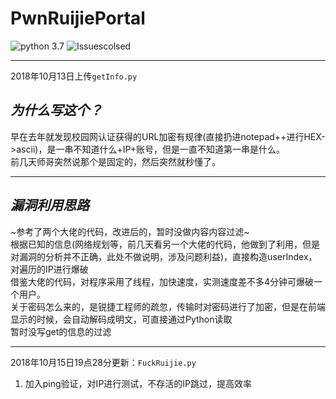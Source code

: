 # PwnRuijiePortal  
![python 3.7](https://img.shields.io/badge/Python-3.7-brightgreen.svg)
![Issuescolsed](https://img.shields.io/badge/Issues%20closed%20in-about%2012hours-brightgreen)
***  
2018年10月13日上传`getInfo.py`  

## ***为什么写这个？***  
早在去年就发现校园网认证获得的URL加密有规律(直接扔进notepad++进行HEX->ascii)，是一串不知道什么+IP+账号，但是一直不知道第一串是什么。  
前几天师哥突然说那个是固定的，然后突然就秒懂了。  
***  
## ***漏洞利用思路***  
~参考了两个大佬的代码，改进后的，暂时没做内容内容过滤~  
根据已知的信息(网络规划等，前几天看另一个大佬的代码，他做到了利用，但是对漏洞的分析并不正确，此处不做说明，涉及问题利益)，直接构造userIndex，对遍历的IP进行爆破  
借鉴大佬的代码，对程序采用了线程，加快速度，实测速度差不多4分钟可爆破一个用户。  
关于密码怎么来的，是锐捷工程师的疏忽，传输时对密码进行了加密，但是在前端显示的时候，会自动解码成明文，可直接通过Python读取  
暂时没写get的信息的过滤  
****  

2018年10月15日19点28分更新：`FuckRuijie.py`
1. 加入ping验证，对IP进行测试，不存活的IP跳过，提高效率
